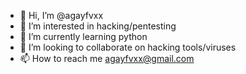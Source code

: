 - 👋 Hi, I’m @agayfvxx
- 👀 I’m interested in hacking/pentesting
- 🌱 I’m currently learning python
- 💞️ I’m looking to collaborate on hacking tools/viruses
- 📫 How to reach me agayfvxx@gmail.com

<!---
agayfvxx/agayfvxx is a ✨ special ✨ repository because its `README.md` (this file) appears on your GitHub profile.
You can click the Preview link to take a look at your changes.
--->
